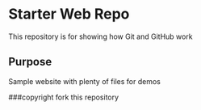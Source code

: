 # Starter Web Repo

This repository is for showing how Git and GitHub work

## Purpose

Sample website with plenty of files for demos

###copyright
fork this repository